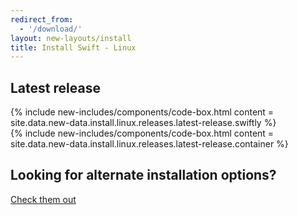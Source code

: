 ```yaml
---
redirect_from:
  - '/download/'
layout: new-layouts/install
title: Install Swift - Linux
---
```


<div class="content">
  <h2>Latest release</h2>
  <div class="release-box section">
    <div class="content">
      {% include new-includes/components/code-box.html content = site.data.new-data.install.linux.releases.latest-release.swiftly %}
    </div>
  </div>
  <div class="release-box section">
    <div class="content">
      {% include new-includes/components/code-box.html content = site.data.new-data.install.linux.releases.latest-release.container %}
    </div>
  </div>
  <div class="callout">
  <h2>Looking for alternate installation options?</h2>
    <div>
      <p class="content-copy">
        <a class="content-link centered" href="/install/linux/amazonlinux/2">Check them out <i></i></a>
      </p>
    </div>
  </div>
</div>

